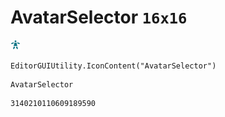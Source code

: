 # AvatarSelector `16x16`
<img src="/img/AvatarSelector.png" width=16 height=16>

``` CSharp
EditorGUIUtility.IconContent("AvatarSelector")
```
```
AvatarSelector
```
```
3140210110609189590
```
